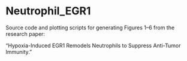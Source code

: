 # Neutrophil_EGR1

Source code and plotting scripts for generating Figures 1–6 from the research paper:

“Hypoxia-Induced EGR1 Remodels Neutrophils to Suppress Anti-Tumor Immunity.”

